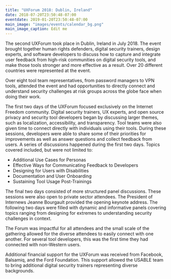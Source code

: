 ```yaml
---
title: "UXForum 2018: Dublin, Ireland"
date: 2018-07-20T23:50:48-07:00
eventdate: 2019-01-20T23:50:48-07:00
main_image: "images/events/calendar_bg.png"
main_image_caption: Edit me
---
```


The second UXForum took place in Dublin, Ireland in July 2018. The event brought together human rights defenders, digital security trainers, design experts, and software developers to discuss how to capture and integrate user feedback from high-risk communities on digital security tools, and make those tools stronger and more effective as a result. Over 20 different countries were represented at the event.

Over eight tool team representatives, from password managers to VPN tools, attended the event and had opportunities to directly connect and understand security challenges at risk groups across the globe face when doing their work.

The first two days of the UXForum focused exclusively on the Internet Freedom community. Digital security trainers, UX experts, and open source privacy and security tool developers began by discussing larger themes, such as localization, accessibility, and transparency. Tool teams were also given time to connect directly with individuals using their tools. During these sessions, developers were able to share some of their priorities for improvements as well as answer questions and collect feedback from users. A series of discussions happened during the first two days. Topics covered included, but were not limited to:

* Additional Use Cases for Personas
* Effective Ways for Communicating Feedback to Developers
* Designing for Users with Disabilities
* Documentation and User Onboarding
* Sustaining Tool Usage Post-Trainings

The final two days consisted of more structured panel discussions. These sessions were also open to private sector attendees. The President of Internews Jeanne Bourgault provided the opening keynote address. The following two days were filled with dynamic and informative panels covering topics ranging from designing for extremes to understanding security challenges in context.

The Forum was impactful for all attendees and the small scale of the gathering allowed for the diverse attendees to easily connect with one another. For several tool developers, this was the first time they had connected with non-Western users.

Additional financial support for the UXForum was received from Facebook, Balsamiq, and the Ford Foundation. This support allowed the USABLE team to bring additional digital security trainers representing diverse backgrounds.
